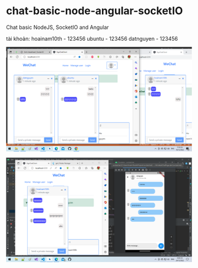 # chat-basic-node-angular-socketIO
Chat basic NodeJS, SocketIO and Angular 

tài khoản:
hoainam10th - 123456
ubuntu - 123456
datnguyen - 123456

![alt text for screen readers](/chatnodeangular.png "Text to show on mouseover")

![alt text for screen readers](/chatSocketIOFlutter.png "Text to show on mouseover")
